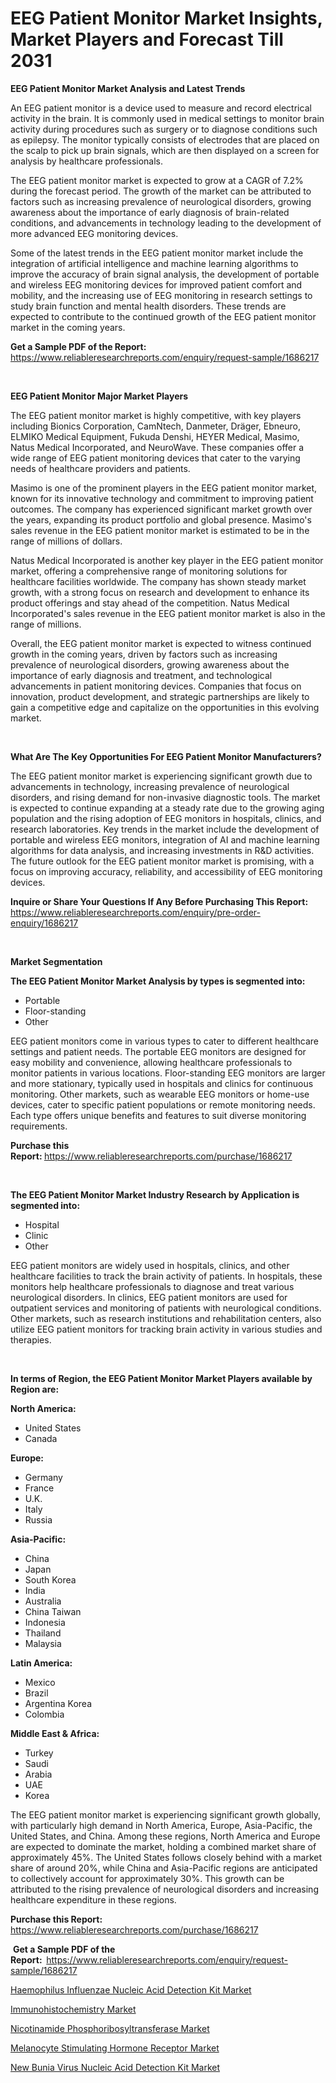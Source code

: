 <p><h1>EEG Patient Monitor Market Insights, Market Players and Forecast Till 2031</h1></p><p><strong>EEG Patient Monitor Market Analysis and Latest Trends</strong></p>
<p><p>An EEG patient monitor is a device used to measure and record electrical activity in the brain. It is commonly used in medical settings to monitor brain activity during procedures such as surgery or to diagnose conditions such as epilepsy. The monitor typically consists of electrodes that are placed on the scalp to pick up brain signals, which are then displayed on a screen for analysis by healthcare professionals.</p><p>The EEG patient monitor market is expected to grow at a CAGR of 7.2% during the forecast period. The growth of the market can be attributed to factors such as increasing prevalence of neurological disorders, growing awareness about the importance of early diagnosis of brain-related conditions, and advancements in technology leading to the development of more advanced EEG monitoring devices.</p><p>Some of the latest trends in the EEG patient monitor market include the integration of artificial intelligence and machine learning algorithms to improve the accuracy of brain signal analysis, the development of portable and wireless EEG monitoring devices for improved patient comfort and mobility, and the increasing use of EEG monitoring in research settings to study brain function and mental health disorders. These trends are expected to contribute to the continued growth of the EEG patient monitor market in the coming years.</p></p>
<p><strong>Get a Sample PDF of the Report:&nbsp;</strong> <a href="https://www.reliableresearchreports.com/enquiry/request-sample/1686217">https://www.reliableresearchreports.com/enquiry/request-sample/1686217</a></p>
<p>&nbsp;</p>
<p><strong>EEG Patient Monitor Major Market Players</strong></p>
<p><p>The EEG patient monitor market is highly competitive, with key players including Bionics Corporation, CamNtech, Danmeter, Dräger, Ebneuro, ELMIKO Medical Equipment, Fukuda Denshi, HEYER Medical, Masimo, Natus Medical Incorporated, and NeuroWave. These companies offer a wide range of EEG patient monitoring devices that cater to the varying needs of healthcare providers and patients.</p><p>Masimo is one of the prominent players in the EEG patient monitor market, known for its innovative technology and commitment to improving patient outcomes. The company has experienced significant market growth over the years, expanding its product portfolio and global presence. Masimo's sales revenue in the EEG patient monitor market is estimated to be in the range of millions of dollars.</p><p>Natus Medical Incorporated is another key player in the EEG patient monitor market, offering a comprehensive range of monitoring solutions for healthcare facilities worldwide. The company has shown steady market growth, with a strong focus on research and development to enhance its product offerings and stay ahead of the competition. Natus Medical Incorporated's sales revenue in the EEG patient monitor market is also in the range of millions.</p><p>Overall, the EEG patient monitor market is expected to witness continued growth in the coming years, driven by factors such as increasing prevalence of neurological disorders, growing awareness about the importance of early diagnosis and treatment, and technological advancements in patient monitoring devices. Companies that focus on innovation, product development, and strategic partnerships are likely to gain a competitive edge and capitalize on the opportunities in this evolving market.</p></p>
<p>&nbsp;</p>
<p><strong>What Are The Key Opportunities For EEG Patient Monitor Manufacturers?</strong></p>
<p><p>The EEG patient monitor market is experiencing significant growth due to advancements in technology, increasing prevalence of neurological disorders, and rising demand for non-invasive diagnostic tools. The market is expected to continue expanding at a steady rate due to the growing aging population and the rising adoption of EEG monitors in hospitals, clinics, and research laboratories. Key trends in the market include the development of portable and wireless EEG monitors, integration of AI and machine learning algorithms for data analysis, and increasing investments in R&D activities. The future outlook for the EEG patient monitor market is promising, with a focus on improving accuracy, reliability, and accessibility of EEG monitoring devices.</p></p>
<p><strong>Inquire or Share Your Questions If Any Before Purchasing This Report:</strong> <a href="https://www.reliableresearchreports.com/enquiry/pre-order-enquiry/1686217">https://www.reliableresearchreports.com/enquiry/pre-order-enquiry/1686217</a></p>
<p>&nbsp;</p>
<p><strong>Market Segmentation</strong></p>
<p><strong>The EEG Patient Monitor Market Analysis by types is segmented into:</strong></p>
<p><ul><li>Portable</li><li>Floor-standing</li><li>Other</li></ul></p>
<p><p>EEG patient monitors come in various types to cater to different healthcare settings and patient needs. The portable EEG monitors are designed for easy mobility and convenience, allowing healthcare professionals to monitor patients in various locations. Floor-standing EEG monitors are larger and more stationary, typically used in hospitals and clinics for continuous monitoring. Other markets, such as wearable EEG monitors or home-use devices, cater to specific patient populations or remote monitoring needs. Each type offers unique benefits and features to suit diverse monitoring requirements.</p></p>
<p><strong>Purchase this Report:&nbsp;</strong><a href="https://www.reliableresearchreports.com/purchase/1686217">https://www.reliableresearchreports.com/purchase/1686217</a></p>
<p>&nbsp;</p>
<p><strong>The EEG Patient Monitor Market Industry Research by Application is segmented into:</strong></p>
<p><ul><li>Hospital</li><li>Clinic</li><li>Other</li></ul></p>
<p><p>EEG patient monitors are widely used in hospitals, clinics, and other healthcare facilities to track the brain activity of patients. In hospitals, these monitors help healthcare professionals to diagnose and treat various neurological disorders. In clinics, EEG patient monitors are used for outpatient services and monitoring of patients with neurological conditions. Other markets, such as research institutions and rehabilitation centers, also utilize EEG patient monitors for tracking brain activity in various studies and therapies.</p></p>
<p>&nbsp;</p>
<p><strong>In terms of Region, the EEG Patient Monitor Market Players available by Region are:</strong></p>
<p>
    <p> <strong> North America: </strong>
        <ul>
            <li>United States</li>
            <li>Canada</li>
        </ul>
        </p> 
    <p> <strong> Europe: </strong>
        <ul>
            <li>Germany</li>
            <li>France</li>
            <li>U.K.</li>
            <li>Italy</li>
            <li>Russia</li>
        </ul>
        </p> 
    <p> <strong> Asia-Pacific: </strong>
        <ul>
            <li>China</li>
            <li>Japan</li>
            <li>South Korea</li>
            <li>India</li>
            <li>Australia</li>
            <li>China Taiwan</li>
            <li>Indonesia</li>
            <li>Thailand</li>
            <li>Malaysia</li>
        </ul>
        </p> 
    <p> <strong> Latin America: </strong>
        <ul>
            <li>Mexico</li>
            <li>Brazil</li>
            <li>Argentina Korea</li>
            <li>Colombia</li>
        </ul>
        </p> 
    <p> <strong> Middle East & Africa: </strong>
        <ul>
            <li>Turkey</li>
            <li>Saudi</li>
            <li>Arabia</li>
            <li>UAE</li>
            <li>Korea</li>
        </ul>
    </p>
    </p>
<p><p>The EEG patient monitor market is experiencing significant growth globally, with particularly high demand in North America, Europe, Asia-Pacific, the United States, and China. Among these regions, North America and Europe are expected to dominate the market, holding a combined market share of approximately 45%. The United States follows closely behind with a market share of around 20%, while China and Asia-Pacific regions are anticipated to collectively account for approximately 30%. This growth can be attributed to the rising prevalence of neurological disorders and increasing healthcare expenditure in these regions.</p></p>
<p><strong>Purchase this Report: </strong><a href="https://www.reliableresearchreports.com/purchase/1686217">https://www.reliableresearchreports.com/purchase/1686217</a></p>
<p>&nbsp;<strong>Get a Sample PDF of the Report:&nbsp;&nbsp;</strong><a href="https://www.reliableresearchreports.com/enquiry/request-sample/1686217">https://www.reliableresearchreports.com/enquiry/request-sample/1686217</a></p>
<p><strong></strong></p>
<p><p><a href="https://github.com/Krish2023na/Market-Research-Report-List-3/blob/main/haemophilus-influenzae-nucleic-acid-detection-kit-market.md">Haemophilus Influenzae Nucleic Acid Detection Kit Market</a></p><p><a href="https://medium.com/@amirwisozk/immunohistochemistry-market-report-reveals-the-latest-trends-and-growth-opportunities-of-this-ffd0a674a5ff">Immunohistochemistry Market</a></p><p><a href="https://medium.com/@amirwisozk/nicotinamide-phosphoribosyltransferase-market-furnishes-information-on-market-share-market-trends-266788df4919">Nicotinamide Phosphoribosyltransferase Market</a></p><p><a href="https://medium.com/@amirwisozk/melanocyte-stimulating-hormone-receptor-market-analysis-and-sze-forecasted-for-period-from-2024-to-bc3f4dc19e5a">Melanocyte Stimulating Hormone Receptor Market</a></p><p><a href="https://github.com/bmorecock/Market-Research-Report-List-2/blob/main/new-bunia-virus-nucleic-acid-detection-kit-market.md">New Bunia Virus Nucleic Acid Detection Kit Market</a></p></p>